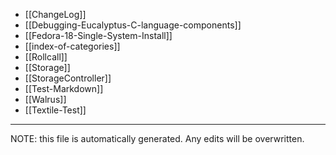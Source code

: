 * [[ChangeLog]]
* [[Debugging-Eucalyptus-C-language-components]]
* [[Fedora-18-Single-System-Install]]
* [[index-of-categories]]
* [[Rollcall]]
* [[Storage]]
* [[StorageController]]
* [[Test-Markdown]]
* [[Walrus]]
* [[Textile-Test]]


*****
NOTE: this file is automatically generated. Any edits will be overwritten.
